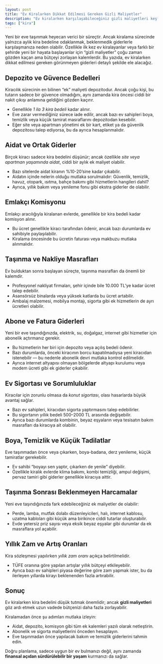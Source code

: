 ```yaml
---
layout: post
title: "Ev Kiralarken Dikkat Edilmesi Gereken Gizli Maliyetler"
description: "Ev kiralarken karşılaşabileceğiniz gizli maliyetleri keşfedin. Depozito, aidat, emlakçı ücreti, abonelik ve taşınma giderleri gibi detayları öğrenerek bütçenizi doğru planlayın."
tags: ["kira"]
---
```


Yeni bir eve taşınmak heyecan verici bir süreçtir. Ancak kiralama sürecinde yalnızca aylık kira bedeline odaklanmak, beklenmedik giderlerle karşılaşmanıza neden olabilir. Özellikle ilk kez ev kiralayanlar veya farklı bir şehirde yeni bir hayata başlayanlar için “gizli maliyetler” çoğu zaman gözden kaçan ama bütçeyi zorlayan kalemlerdir. Bu yazıda, ev kiralarken dikkat edilmesi gereken görünmeyen giderleri detaylı şekilde ele alacağız.

## Depozito ve Güvence Bedelleri

Kiracılık sürecinin en bilinen “ek” maliyeti depozitodur. Ancak çoğu kişi, bu tutarın sadece bir güvence olmadığını, aynı zamanda kira öncesi ciddi bir nakit çıkışı anlamına geldiğini gözden kaçırır.

- Genellikle *1 ila 3 kira bedeli* kadar alınır.
- Eve zarar vermediğiniz sürece iade edilir, ancak bazı ev sahipleri boya, temizlik veya küçük tamirat masraflarını depozitodan kesebilir.
- Eğer site veya apartman yönetimi ek bir kart, etiket ya da güvenlik depozitosu talep ediyorsa, bu da ayrıca hesaplanmalıdır.

## Aidat ve Ortak Giderler

Birçok kiracı sadece kira bedelini düşünür; ancak özellikle *site veya apartman yaşamında aidat*, ciddi bir aylık ek maliyet olabilir.

- Bazı sitelerde aidat kiranın %10-20’sine kadar çıkabilir.
- Aidatın içinde nelerin olduğu mutlaka sorulmalıdır: Güvenlik, temizlik, havuz, otopark, ısıtma, bahçe bakımı gibi hizmetlerin hangileri dahil?
- Ayrıca, yıllık bakım veya yenileme fonu gibi ekstra giderler de olabilir.

## Emlakçı Komisyonu

Emlakçı aracılığıyla kiralanan evlerde, genellikle bir kira bedeli kadar komisyon alınır.

- Bu ücret genellikle kiracı tarafından ödenir, ancak bazı durumlarda ev sahibiyle paylaşılabilir.
- Kiralama öncesinde bu ücretin faturası veya makbuzu mutlaka alınmalıdır.

## Taşınma ve Nakliye Masrafları

Ev bulduktan sonra başlayan süreçte, taşınma masrafları da önemli bir kalemdir.

- Profesyonel nakliyat firmaları, şehir içinde bile 10.000 TL’ye kadar ücret talep edebilir.
- Asansörsüz binalarda veya yüksek katlarda bu ücret artabilir.
- Ambalaj malzemesi, mobilya montajı, sigorta gibi ek hizmetlerin de ayrı ücretleri olabilir.

## Abone ve Fatura Giderleri

Yeni bir eve taşındığınızda, elektrik, su, doğalgaz, internet gibi hizmetler için abonelik açtırmanız gerekir.

- Bu hizmetlerin her biri için depozito veya açılış bedeli ödenir.
- Bazı durumlarda, önceki kiracının borcu kapatılmadıysa yeni kiracıdan istenebilir — bu nedenle abonelik devri mutlaka kontrol edilmelidir.
- Ayrıca internet altyapısı olmayan bölgelerde altyapı kurulumu veya modem ücreti gibi ek giderler çıkabilir.

## Ev Sigortası ve Sorumluluklar

Kiracılar için zorunlu olmasa da *konut sigortası*, olası hasarlarda büyük avantaj sağlar.

- Bazı ev sahipleri, kiracıdan sigorta yaptırmasını talep edebilirler.
- Bu sigortanın yıllık bedeli 500–2000 TL arasında değişebilir.
- Ayrıca bazı durumlarda kombinin, beyaz eşyaların veya tesisatın bakım masrafları da kiracıya ait olabilir.

## Boya, Temizlik ve Küçük Tadilatlar

Eve taşınmadan önce veya çıkarken, boya-badana, derz yenileme, küçük tamiratlar gerekebilir.

- Ev sahibi “boyayı sen yaptır, çıkarken de yenile” diyebilir.
- Özellikle kiralık evlerde klima bakımı, kombi temizliği, ampul değişimi, pervaz tamiri gibi giderler genellikle kiracıya aittir.

## Taşınma Sonrası Beklenmeyen Harcamalar

Yeni eve taşındığınızda fark edebileceğiniz ek maliyetler de olabilir:

- Perde, lamba, mutfak dolabı düzenleyicileri, halı, internet kablosu, uzatma kabloları gibi küçük ama birikince ciddi tutarlar oluşturabilir.
- Evde yetersiz priz sayısı veya eksik beyaz eşyalar gibi durumlar da ek masraflara yol açabilir.

## Yıllık Zam ve Artış Oranları

Kira sözleşmesi yapılırken *yıllık zam oranı* açıkça belirtilmelidir.

- TÜFE oranına göre yapılan artışlar yıllık bütçeyi etkileyebilir.
- Ayrıca bazı ev sahipleri piyasa değerine göre zam yapmak ister, bu da ilerleyen yıllarda kirayı beklenenden fazla artırabilir.

## Sonuç

Ev kiralarken kira bedelini düşük tutmak önemlidir; ancak **gizli maliyetleri** göz ardı etmek uzun vadede bütçenizi daha fazla zorlayabilir.

Kiralamadan önce şu adımları mutlaka izleyin:

- Aidat, depozito, komisyon gibi tüm ek kalemleri yazılı olarak netleştirin.
- Abonelik ve sigorta maliyetlerini önceden hesaplayın.
- Eve taşınmadan önce yapılacak bakım ve temizlik giderlerini tahmin edin.

Doğru planlama, sadece uygun bir ev bulmanızı değil, aynı zamanda **finansal açıdan sürdürülebilir bir yaşam** kurmanızı da sağlar.